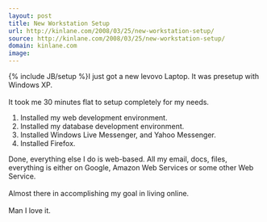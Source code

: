 ```yaml
---
layout: post
title: New Workstation Setup
url: http://kinlane.com/2008/03/25/new-workstation-setup/
source: http://kinlane.com/2008/03/25/new-workstation-setup/
domain: kinlane.com
image: 
---
```

{% include JB/setup %}I just got a new levovo Laptop. It was presetup with Windows XP.<br />
<br />
It took me 30 minutes flat to setup completely for my needs.<br />
<ol class="mainlist">
     <li>Installed my web development environment.
     </li>
     <li>Installed my database development environment.
     </li>
     <li>Installed Windows Live Messenger, and Yahoo Messenger.
     </li>
     <li>Installed Firefox.<br />
     </li>
</ol>Done, everything else I do is web-based. All my email, docs, files, everything is either on Google, Amazon Web Services or some other Web Service.<br />
<br />
Almost there in accomplishing my goal in living online.<br />
<br />
Man I love it.